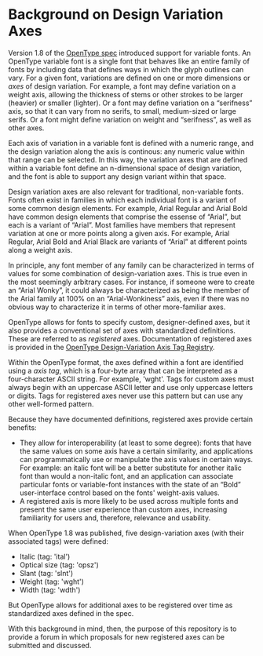 # Background on Design Variation Axes
Version 1.8 of the [OpenType spec](http://www.microsoft.com/typography/otspec/) introduced support for variable fonts. An OpenType variable font is a single font that behaves like an entire family of fonts by including data that defines ways in which the glyph outlines can vary. For a given font, variations are defined on one or more dimensions or _axes_ of design variation. For example, a font may define variation on a weight axis, allowing the thickness of stems or other strokes to be larger (heavier) or smaller (lighter). Or a font may define variation on a “serifness” axis, so that it can vary from no serifs, to small, medium-sized or large serifs. Or a font might define variation on weight and “serifness”, as well as other axes. 

Each axis of variation in a variable font is defined with a numeric range, and the design variation along the axis is continous: any numeric value within that range can be selected. In this way, the variation axes that are defined within a variable font define an n-dimensional space of design variation, and the font is able to support any design variant within that space.

Design variation axes are also relevant for traditional, non-variable fonts. Fonts often exist in families in which each individual font is a variant of some common design elements. For example, Arial Regular and Arial Bold have common design elements that comprise the essense of “Arial”, but each is a variant of “Arial”. Most families have members that represent variation at one or more points along a given axis. For example, Arial Regular, Arial Bold and Arial Black are variants of “Arial” at different points along a weight axis. 

In principle, any font member of any family can be characterized in terms of values for some combination of design-variation axes. This is true even in the most seemingly arbitrary cases. For instance, if someone were to create an “Arial Wonky”, it could always be characterized as being the member of the Arial family at 100% on an “Arial-Wonkiness” axis, even if there was no obvious way to characterize it in terms of other more-familiar axes.

OpenType allows for fonts to specify custom, designer-defined axes, but it also provides a conventional set of axes with standardized definitions. These are referred to as _registered_ axes. Documentation of registered axes is provided in the [OpenType Design-Variation Axis Tag Registry](https://www.microsoft.com/typography/otspec/dvaraxisreg.htm). 

Within the OpenType format, the axes defined within a font are identified using a _axis tag_, which is a four-byte array that can be interpreted as a four-character ASCII string. For example, 'wght'. Tags for custom axes must always begin with an uppercase ASCII letter and use only uppercase letters or digits. Tags for registered axes never use this pattern but can use any other well-formed pattern.

Because they have documented definitions, registered axes provide certain benefits:
* They allow for interoperability (at least to some degree): fonts that have the same values on some axis have a certain similarity, and applications can programmatically use or manipulate the axis values in certain ways. For example: an italic font will be a better substitute for another italic font than would a non-italic font, and an application can associate particular fonts or variable-font instances with the state of an “Bold” user-interface control based on the fonts' weight-axis values.
* A registered axis is more likely to be used across multiple fonts and present the same user experience than custom axes, increasing familiarity for users and, therefore, relevance and usability.

When OpenType 1.8 was published, five design-variation axes (with their associated tags) were defined:
* Italic (tag: 'ital')
* Optical size (tag: 'opsz')
* Slant (tag: 'slnt')
* Weight (tag: 'wght')
* Width (tag: 'wdth')

But OpenType allows for additional axes to be registered over time as standardized axes defined in the spec.

With this background in mind, then, the purpose of this repository is to provide a forum in which proposals for new registered axes can be submitted and discussed.
